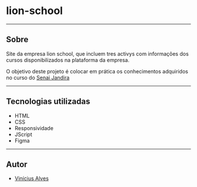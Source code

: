 # lion-school

---
## Sobre
Site da empresa lion school, que incluem tres activys com informações dos cursos disponibilizados na plataforma da empresa.

O objetivo deste projeto é colocar em prática os conhecimentos adquiridos no curso do [Senai Jandira](https://jandira.sp.senai.br/curso/85566/127/tecnico-em-desenvolvimento-de-sistemas)

--- 

## Tecnologias utilizadas
- HTML
- CSS
- Responsividade
- JScript
- Figma

---
## Autor
- [Vinícius Alves](https://github.com/Vini01072003)
